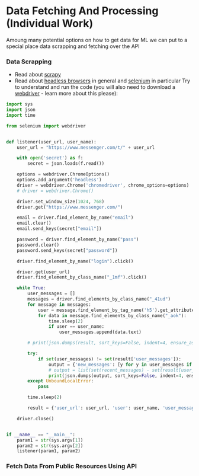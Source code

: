 # Data Fetching And Processing (Individual Work)

Amoung many potential options on how to get data for ML we can put to a special place data scrapping and fetching over the API

### Data Scrapping
* Read about [scrapy](https://scrapy.org/) 
* Read about [headless browsers](https://github.com/dhamaniasad/HeadlessBrowsers) in general and [selenium](https://www.seleniumhq.org/) in particular
Try to understand and run the code (you will also need to download a [webdriver](https://www.seleniumhq.org/projects/webdriver/) - learn more about this please):
```python
import sys
import json
import time

from selenium import webdriver


def listener(user_url, user_name):
    user_url = "https://www.messenger.com/t/" + user_url

    with open('secret') as f:
        secret = json.loads(f.read())

    options = webdriver.ChromeOptions()
    options.add_argument('headless')
    driver = webdriver.Chrome('chromedriver', chrome_options=options)
    # driver = webdriver.Chrome()

    driver.set_window_size(1024, 768)
    driver.get("https://www.messenger.com/")

    email = driver.find_element_by_name("email")
    email.clear()
    email.send_keys(secret["email"])

    password = driver.find_element_by_name("pass")
    password.clear()
    password.send_keys(secret["password"])

    driver.find_element_by_name("login").click()

    driver.get(user_url)
    driver.find_element_by_class_name("_1mf").click()

    while True:
        user_messages = []
        messages = driver.find_elements_by_class_name("_41ud")
        for message in messages:
            user = message.find_element_by_tag_name('h5').get_attribute('aria-label')
            for data in message.find_elements_by_class_name("_aok"):
                time.sleep(2)
                if user == user_name:
                    user_messages.append(data.text)

        # print(json.dumps(result, sort_keys=False, indent=4, ensure_ascii=False, separators=(',', ': ')))

        try:
            if set(user_messages) != set(result['user_messages']):
                output = {'new_messages': [y for y in user_messages if y not in result['user_messages']]}
                # output = list(set(recent_messages) - set(result[user_check]))
                print(json.dumps(output, sort_keys=False, indent=4, ensure_ascii=False, separators=(',', ': ')))
        except UnboundLocalError:
            pass

        time.sleep(2)

        result = {'user_url': user_url, 'user': user_name, 'user_messages': user_messages}

    driver.close()


if __name__ == "__main__":
    param1 = str(sys.argv[1])
    param2 = str(sys.argv[2])
    listener(param1, param2)
```


### Fetch Data From Public Resources Using API

